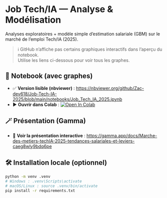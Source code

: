 # Job Tech/IA — Analyse & Modélisation

Analyses exploratoires + modèle simple d’estimation salariale (GBM) sur le marché de l’emploi Tech/IA (2025).

> ℹ️ GitHub n’affiche pas certains graphiques interactifs dans l’aperçu du notebook.  
> Utilise les liens ci-dessous pour voir tous les graphes.

## 📒 Notebook (avec graphes)

- ✅ **Version lisible (nbviewer)** : https://nbviewer.org/github/Zac-dev618/Job-Tech-IA-2025/blob/main/notebooks/Job_Tech_IA_2025.ipynb  
- ▶️ **Ouvrir dans Colab** : [![Open In Colab](https://colab.research.google.com/assets/colab-badge.svg)](https://colab.research.google.com/github/Zac-dev618/Job-Tech-IA-2025/blob/main/notebooks/Job_Tech_IA_2025.ipynb)

## 🪄 Présentation (Gamma)

- 🔗 **Voir la présentation interactive** : https://gamma.app/docs/Marche-des-metiers-techIA-2025-tendances-salariales-et-leviers-caeg8wly9bdq6pe

## 🛠️ Installation locale (optionnel)

```bash
python -m venv .venv
# Windows : .venv\Scripts\activate
# macOS/Linux : source .venv/bin/activate
pip install -r requirements.txt
